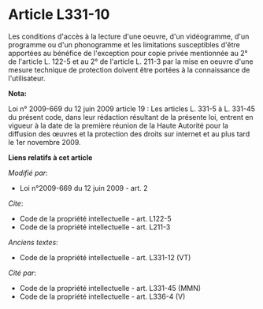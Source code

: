 # Article L331-10

Les conditions d'accès à la lecture d'une oeuvre, d'un vidéogramme, d'un programme ou d'un phonogramme et les limitations
susceptibles d'être apportées au bénéfice de l'exception pour copie privée mentionnée au 2° de l'article L. 122-5 et au 2° de
l'article L. 211-3 par la mise en oeuvre d'une mesure technique de protection doivent être portées à la connaissance de
l'utilisateur.

**Nota:**

Loi n° 2009-669 du 12 juin 2009 article 19 : Les articles L. 331-5 à L. 331-45 du présent code, dans leur rédaction résultant
de la présente loi, entrent en vigueur à la date de la première réunion de la Haute Autorité pour la diffusion des œuvres et
la protection des droits sur internet et au plus tard le 1er novembre 2009.

**Liens relatifs à cet article**

_Modifié par_:

  - Loi n°2009-669 du 12 juin 2009 - art. 2

_Cite_:

  - Code de la propriété intellectuelle - art. L122-5
  - Code de la propriété intellectuelle - art. L211-3

_Anciens textes_:

  - Code de la propriété intellectuelle - art. L331-12 (VT)

_Cité par_:

  - Code de la propriété intellectuelle - art. L331-45 (MMN)
  - Code de la propriété intellectuelle - art. L336-4 (V)
